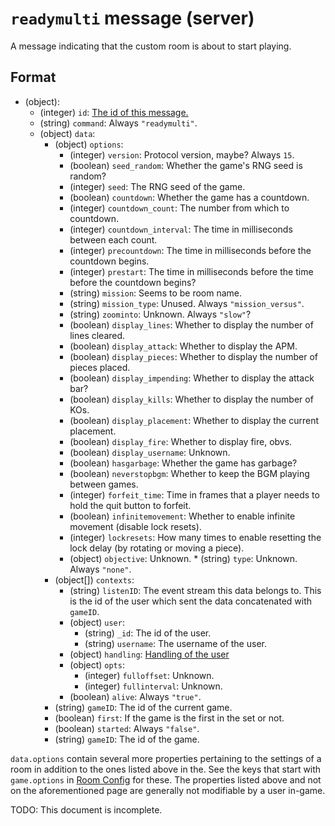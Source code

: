 # `readymulti` message (server)

A message indicating that the custom room is about to start playing.

## Format

* (object):
    * (integer) `id`: [The id of this message.](../Ribbon.md#id-messages)
    * (string) `command`: Always `"readymulti"`.
    * (object) `data`:
        * (object) `options`:
            * (integer) `version`: Protocol version, maybe? Always `15`.
            * (boolean) `seed_random`: Whether the game's RNG seed is random?
            * (integer) `seed`: The RNG seed of the game.
            * (boolean) `countdown`: Whether the game has a countdown.
            * (integer) `countdown_count`: The number from which to countdown.
            * (integer) `countdown_interval`: The time in milliseconds between each count.
            * (integer) `precountdown`: The time in milliseconds before the countdown begins.
            * (integer) `prestart`: The time in milliseconds before the time before the countdown begins?
            * (string) `mission`: Seems to be room name.
            * (string) `mission_type`: Unused. Always `"mission_versus"`.
            * (string) `zoominto`: Unknown. Always `"slow"`?
            * (boolean) `display_lines`: Whether to display the number of lines cleared.
            * (boolean) `display_attack`: Whether to display the APM.
            * (boolean) `display_pieces`: Whether to display the number of pieces placed.
            * (boolean) `display_impending`: Whether to display the attack bar?
            * (boolean) `display_kills`: Whether to display the number of KOs.
            * (boolean) `display_placement`: Whether to display the current placement.
            * (boolean) `display_fire`: Whether to display fire, obvs.
            * (boolean) `display_username`: Unknown.
            * (boolean) `hasgarbage`: Whether the game has garbage?
            * (boolean) `neverstopbgm`: Whether to keep the BGM playing between games.
            * (integer) `forfeit_time`: Time in frames that a player needs to hold the quit button to forfeit.
            * (boolean) `infinitemovement`: Whether to enable infinite movement (disable lock resets).
            * (integer) `lockresets`: How many times to enable resetting the lock delay (by rotating or moving a piece).
            * (object) `objective`: Unknown.
                  * (string) `type`: Unknown. Always `"none"`. 
        * (object[]) `contexts`: 
            * (string) `listenID`: The event stream this data belongs to. This is the id of the user which sent the data concatenated with `gameID`.
            * (object) `user`:
                * (string) `_id`: The id of the user.
                * (string) `username`: The username of the user.
            * (object) `handling`: [Handling of the user](../Handling.md)
            * (object) `opts`:
                * (integer) `fulloffset`: Unknown.
                * (integer) `fullinterval`: Unknown.
            * (boolean) `alive`: Always `"true"`.
        * (string) `gameID`: The id of the current game.
        * (boolean) `first`: If the game is the first in the set or not.
        * (boolean) `started`: Always `"false"`.
        * (string) `gameID`: The id of the game.

`data.options` contain several more properties pertaining to the settings of a room in addition to the ones listed above in the. See the keys that start with `game.options` in [Room Config](../Room_Config.md) for these. The properties listed above and not on the aforementioned page are generally not modifiable by a user in-game.

TODO: This document is incomplete.
